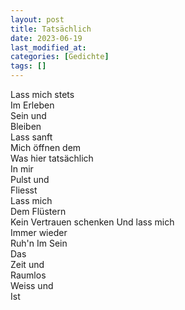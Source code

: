 ```yaml
---
layout: post
title: Tatsächlich
date: 2023-06-19
last_modified_at:
categories: [Gedichte]
tags: []
---
```


Lass mich stets  
Im Erleben  
Sein und  
Bleiben  
Lass sanft  
Mich öffnen dem  
Was hier tatsächlich  
In mir  
Pulst und  
Fliesst  
Lass mich  
Dem Flüstern  
Kein Vertrauen schenken
Und lass mich  
Immer wieder  
Ruh'n
Im Sein  
Das  
Zeit und  
Raumlos  
Weiss und  
Ist